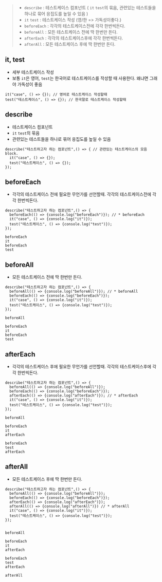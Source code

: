 
>- `describe` : 테스트케이스 컴포넌트  ( `it` `test`의 묶음, 관련있는 테스트들을 하나로 묶어 응집도를 높일 수 있음 ) 
>- `it` `test` : 테스트케이스 작성 (영/한 => 가독성이좋다.)
>- `beforeEach` : 각각의 테스트케이스전에 각각 한번씩돈다.
>- `beforeAll` : 모든 테스트케이스 전에 딱 한번만 돈다.
>- `afterEach` : 각각의 테스트케이스후에 각각 한번씩돈다.
>- `afterAll` : 모든 테스트케이스 후에 딱 한번만 돈다. 

## it, test
- 세부 테스트케이스 작성 
- 보통 `it`은 영어, `test`는 한국어로 테스트케이스를 작성할 때 사용한다. 왜냐면 그래야 가독성이 좋음 
```tsx
it("case", () => {}); // 영어로 테스트케이스 작성할때 
test("테스트케이스", () => {}); // 한국말로 테스트케이스 작성할때
```

## describe
- 테스트케이스 컴포넌트 
- `it` `test`의 묶음
- 관련있는 테스트들을 하나로 묶어 응집도를 높일 수 있음 
```tsx
describe("테스트하고자 하는 컴포넌트",() => { // 관련있는 테스트케이스의 모음 block. 
  it("case", () => {}); 
  test("테스트케이스", () => {});
});
```

## beforeEach
- 각각의 테스트케이스 전에 필요한 무언가를 선언할때. 각각의 테스트케이스전에 각각 한번씩돈다.
```tsx
describe("테스트하고자 하는 컴포넌트",() => {
  beforeEach(() => {console.log("beforeEach")}); // * beforeEach
  it("case", () => {console.log("it")}); 
  test("테스트케이스", () => {console.log("test")}); 
});

beforeEach
it
beforeEach
test
```

## beforeAll
- 모든 테스트케이스 전에 딱 한번만 돈다.
```tsx
describe("테스트하고자 하는 컴포넌트",() => {
  beforeAll(() => {console.log("beforeAll")}); // * beforeAll
  beforeEach(() => {console.log("beforeEach")});
  it("case", () => {console.log("it")}); 
  test("테스트케이스", () => {console.log("test")}); 
});

beforeAll

beforeEach
it
beforeEach
test
```

## afterEach
- 각각의 테스트케이스 후에 필요한 무언가를 선언할때. 각각의 테스트케이스후에 각각 한번씩돈다.
```tsx
describe("테스트하고자 하는 컴포넌트",() => {
  beforeAll(() => {console.log("beforeAll")});
  beforeEach(() => {console.log("beforeEach")});
  afterEach(() => {console.log("afterEach")}); // * afterEach
  it("case", () => {console.log("it")}); 
  test("테스트케이스", () => {console.log("test")}); 
});

beforeAll

beforeEach
it
afterEach

beforeEach
test
afterEach
```

## afterAll
- 모든 테스트케이스 후에 딱 한번만 돈다.
```tsx
describe("테스트하고자 하는 컴포넌트",() => {
  beforeAll(() => {console.log("beforeAll")});
  beforeEach(() => {console.log("beforeEach")});
  afterEach(() => {console.log("afterEach")}); 
  afterAll(() => {console.log("afterAll")}) // * afterAll
  it("case", () => {console.log("it")}); 
  test("테스트케이스", () => {console.log("test")}); 
});


beforeAll

beforeEach
it
afterEach

beforeEach
test
afterEach

afterAll
```
